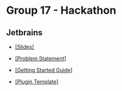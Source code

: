 # Group 17 - Hackathon

## Jetbrains

- [[Slides]](https://cdn.discordapp.com/attachments/1243835609739563098/1243878453166735391/JetBrains_HackDelft_Presentation.pdf?ex=66531395&is=6651c215&hm=2f3d7a5dce5589c6aea671f0f4ce53d4a0de0ea77c8e632bafa8a347b453ab0e&)

- [[Problem Statement]](https://cdn.discordapp.com/attachments/1243835609739563098/1243879956707020842/hackdelft24_Challenge__Help_the_Developer_1.pdf?ex=665314fb&is=6651c37b&hm=ea6c21e3496e5fd3510c60553b6555d352c9d5fd014227583a929411c0acfad4&)

- [[Getting Started Guide]](https://plugins.jetbrains.com/docs/intellij/plugins-quick-start.html)

- [[Plugin Template]](https://github.com/JetBrains/intellij-platform-plugin-template)
